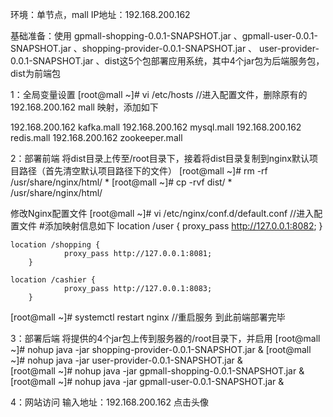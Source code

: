 环境：单节点，mall IP地址：192.168.200.162

基础准备：使用 gpmall-shopping-0.0.1-SNAPSHOT.jar 、gpmall-user-0.0.1-SNAPSHOT.jar 、shopping-provider-0.0.1-SNAPSHOT.jar 、 user-provider-0.0.1-SNAPSHOT.jar 、dist这5个包部署应用系统，其中4个jar包为后端服务包，dist为前端包

1：全局变量设置
[root@mall ~]# vi /etc/hosts				//进入配置文件，删除原有的192.168.200.162 mall 映射，添加如下

192.168.200.162 kafka.mall
192.168.200.162 mysql.mall
192.168.200.162 redis.mall
192.168.200.162 zookeeper.mall

2：部署前端
将dist目录上传至/root目录下，接着将dist目录复制到nginx默认项目路径（首先清空默认项目路径下的文件）
[root@mall ~]# rm -rf /usr/share/nginx/html/ *
[root@mall ~]# cp -rvf dist/ * /usr/share/nginx/html/

修改Nginx配置文件
[root@mall ~]# vi /etc/nginx/conf.d/default.conf	//进入配置文件
 #添加映射信息如下
 location /user {
                proxy_pass http://127.0.0.1:8082;
        }

    location /shopping {
                proxy_pass http://127.0.0.1:8081;
        }

    location /cashier {
                proxy_pass http://127.0.0.1:8083;
        }
[root@mall ~]# systemctl restart nginx			//重启服务
到此前端部署完毕

3：部署后端
将提供的4个jar包上传到服务器的/root目录下，并启用
[root@mall ~]# nohup java -jar shopping-provider-0.0.1-SNAPSHOT.jar &
[root@mall ~]# nohup java -jar user-provider-0.0.1-SNAPSHOT.jar &  
[root@mall ~]# nohup java -jar gpmall-shopping-0.0.1-SNAPSHOT.jar &
[root@mall ~]# nohup java -jar gpmall-user-0.0.1-SNAPSHOT.jar & 

4：网站访问
输入地址：192.168.200.162
点击头像

